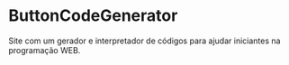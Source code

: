 # ButtonCodeGenerator
Site com um gerador e interpretador de códigos para ajudar iniciantes na programação WEB.
